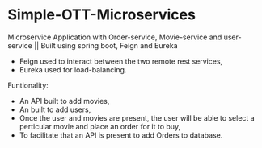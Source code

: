 # Simple-OTT-Microservices
Microservice Application with Order-service, Movie-service and user-service || Built using spring boot, Feign and Eureka
- Feign used to interact between the two remote rest services,
- Eureka used for load-balancing. 

Funtionality:
- An API built to add movies,
- An built to add users,
- Once the user and movies are present, the user will be able to select a perticular movie and place an order for it to buy,
- To facilitate that an API is present to add Orders to database.
